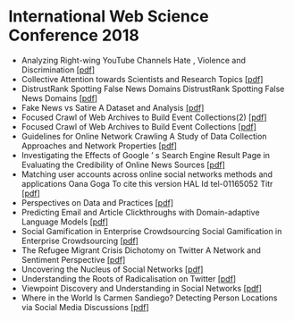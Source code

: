  # International Web Science Conference 2018

 - Analyzing Right-wing YouTube Channels Hate , Violence and Discrimination [[pdf]](https://github.com/ahmadassaf/research-library/blob/master/Conferences/WebSci%20-%20International%20Web%20Science%20Conference/WebSci%20-%20International%20Web%20Science%20Conference%202018/Analyzing%20Right-wing%20YouTube%20Channels%20Hate%20,%20Violence%20and%20Discrimination.pdf)
 - Collective Attention towards Scientists and Research Topics [[pdf]](https://github.com/ahmadassaf/research-library/blob/master/Conferences/WebSci%20-%20International%20Web%20Science%20Conference/WebSci%20-%20International%20Web%20Science%20Conference%202018/Collective%20Attention%20towards%20Scientists%20and%20Research%20Topics.pdf)
 - DistrustRank Spotting False News Domains DistrustRank Spotting False News Domains  [[pdf]](https://github.com/ahmadassaf/research-library/blob/master/Conferences/WebSci%20-%20International%20Web%20Science%20Conference/WebSci%20-%20International%20Web%20Science%20Conference%202018/DistrustRank%20Spotting%20False%20News%20Domains%20DistrustRank%20Spotting%20False%20News%20Domains%20.pdf)
 - Fake News vs Satire A Dataset and Analysis [[pdf]](https://github.com/ahmadassaf/research-library/blob/master/Conferences/WebSci%20-%20International%20Web%20Science%20Conference/WebSci%20-%20International%20Web%20Science%20Conference%202018/Fake%20News%20vs%20Satire%20A%20Dataset%20and%20Analysis.pdf)
 - Focused Crawl of Web Archives to Build Event Collections(2) [[pdf]](https://github.com/ahmadassaf/research-library/blob/master/Conferences/WebSci%20-%20International%20Web%20Science%20Conference/WebSci%20-%20International%20Web%20Science%20Conference%202018/Focused%20Crawl%20of%20Web%20Archives%20to%20Build%20Event%20Collections(2).pdf)
 - Focused Crawl of Web Archives to Build Event Collections [[pdf]](https://github.com/ahmadassaf/research-library/blob/master/Conferences/WebSci%20-%20International%20Web%20Science%20Conference/WebSci%20-%20International%20Web%20Science%20Conference%202018/Focused%20Crawl%20of%20Web%20Archives%20to%20Build%20Event%20Collections.pdf)
 - Guidelines for Online Network Crawling A Study of Data Collection Approaches and Network Properties [[pdf]](https://github.com/ahmadassaf/research-library/blob/master/Conferences/WebSci%20-%20International%20Web%20Science%20Conference/WebSci%20-%20International%20Web%20Science%20Conference%202018/Guidelines%20for%20Online%20Network%20Crawling%20A%20Study%20of%20Data%20Collection%20Approaches%20and%20Network%20Properties.pdf)
 - Investigating the Effects of Google ’ s Search Engine Result Page in Evaluating the Credibility of Online News Sources [[pdf]](https://github.com/ahmadassaf/research-library/blob/master/Conferences/WebSci%20-%20International%20Web%20Science%20Conference/WebSci%20-%20International%20Web%20Science%20Conference%202018/Investigating%20the%20Effects%20of%20Google%20’%20s%20Search%20Engine%20Result%20Page%20in%20Evaluating%20the%20Credibility%20of%20Online%20News%20Sources.pdf)
 - Matching user accounts across online social networks methods and applications Oana Goga To cite this version HAL Id tel-01165052 Titr [[pdf]](https://github.com/ahmadassaf/research-library/blob/master/Conferences/WebSci%20-%20International%20Web%20Science%20Conference/WebSci%20-%20International%20Web%20Science%20Conference%202018/Matching%20user%20accounts%20across%20online%20social%20networks%20methods%20and%20applications%20Oana%20Goga%20To%20cite%20this%20version%20HAL%20Id%20tel-01165052%20Titr.pdf)
 - Perspectives on Data and Practices [[pdf]](https://github.com/ahmadassaf/research-library/blob/master/Conferences/WebSci%20-%20International%20Web%20Science%20Conference/WebSci%20-%20International%20Web%20Science%20Conference%202018/Perspectives%20on%20Data%20and%20Practices.pdf)
 - Predicting Email and Article Clickthroughs with Domain-adaptive Language Models [[pdf]](https://github.com/ahmadassaf/research-library/blob/master/Conferences/WebSci%20-%20International%20Web%20Science%20Conference/WebSci%20-%20International%20Web%20Science%20Conference%202018/Predicting%20Email%20and%20Article%20Clickthroughs%20with%20Domain-adaptive%20Language%20Models.pdf)
 - Social Gamification in Enterprise Crowdsourcing Social Gamification in Enterprise Crowdsourcing [[pdf]](https://github.com/ahmadassaf/research-library/blob/master/Conferences/WebSci%20-%20International%20Web%20Science%20Conference/WebSci%20-%20International%20Web%20Science%20Conference%202018/Social%20Gamification%20in%20Enterprise%20Crowdsourcing%20Social%20Gamification%20in%20Enterprise%20Crowdsourcing.pdf)
 - The Refugee Migrant Crisis Dichotomy on Twitter A Network and Sentiment Perspective [[pdf]](https://github.com/ahmadassaf/research-library/blob/master/Conferences/WebSci%20-%20International%20Web%20Science%20Conference/WebSci%20-%20International%20Web%20Science%20Conference%202018/The%20Refugee%20Migrant%20Crisis%20Dichotomy%20on%20Twitter%20A%20Network%20and%20Sentiment%20Perspective.pdf)
 - Uncovering the Nucleus of Social Networks [[pdf]](https://github.com/ahmadassaf/research-library/blob/master/Conferences/WebSci%20-%20International%20Web%20Science%20Conference/WebSci%20-%20International%20Web%20Science%20Conference%202018/Uncovering%20the%20Nucleus%20of%20Social%20Networks.pdf)
 - Understanding the Roots of Radicalisation on Twitter [[pdf]](https://github.com/ahmadassaf/research-library/blob/master/Conferences/WebSci%20-%20International%20Web%20Science%20Conference/WebSci%20-%20International%20Web%20Science%20Conference%202018/Understanding%20the%20Roots%20of%20Radicalisation%20on%20Twitter.pdf)
 - Viewpoint Discovery and Understanding in Social Networks [[pdf]](https://github.com/ahmadassaf/research-library/blob/master/Conferences/WebSci%20-%20International%20Web%20Science%20Conference/WebSci%20-%20International%20Web%20Science%20Conference%202018/Viewpoint%20Discovery%20and%20Understanding%20in%20Social%20Networks.pdf)
 - Where in the World Is Carmen Sandiego? Detecting Person Locations via Social Media Discussions [[pdf]](https://github.com/ahmadassaf/research-library/blob/master/Conferences/WebSci%20-%20International%20Web%20Science%20Conference/WebSci%20-%20International%20Web%20Science%20Conference%202018/Where%20in%20the%20World%20Is%20Carmen%20Sandiego?%20Detecting%20Person%20Locations%20via%20Social%20Media%20Discussions.pdf)
 
 
